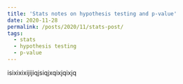 ```yaml
---
title: 'Stats notes on hypothesis testing and p-value'
date: 2020-11-28
permalink: /posts/2020/11/stats-post/
tags:
  - stats
  - hypothesis testing
  - p-value
---
```


isixixixijijiqjsiqjxqixjqixjq
